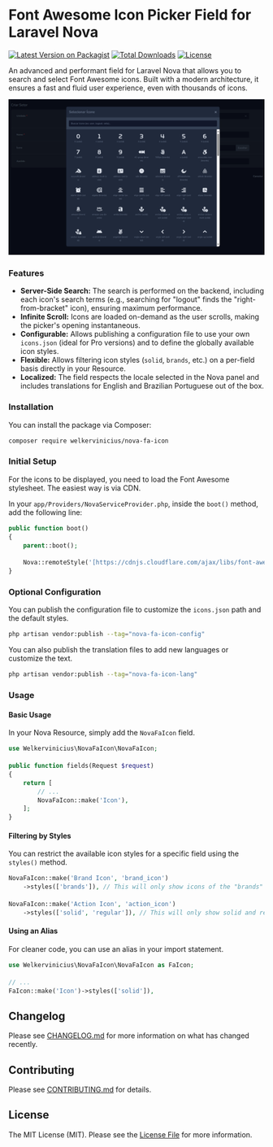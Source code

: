 # Font Awesome Icon Picker Field for Laravel Nova

[![Latest Version on Packagist](https://img.shields.io/packagist/v/welkervinicius/nova-fa-icon.svg?style=flat-square)](https://packagist.org/packages/welkervinicius/nova-fa-icon)
[![Total Downloads](https://img.shields.io/packagist/dt/welkervinicius/nova-fa-icon.svg?style=flat-square)](https://packagist.org/packages/welkervinicius/nova-fa-icon)
[![License](https://img.shields.io/packagist/l/welkervinicius/nova-fa-icon.svg?style=flat-square)](https://github.com/welkervinicius/nova-fa-icon/blob/main/LICENSE.md)

An advanced and performant field for Laravel Nova that allows you to search and select Font Awesome icons. Built with a modern architecture, it ensures a fast and fluid user experience, even with thousands of icons.

![Nova FA Icon Picker Screenshot](https://raw.githubusercontent.com/welkervinicius/nova-fa-icon/main/docs/select-screenshot.png)

### Features

-   **Server-Side Search:** The search is performed on the backend, including each icon's search terms (e.g., searching for "logout" finds the "right-from-bracket" icon), ensuring maximum performance.
-   **Infinite Scroll:** Icons are loaded on-demand as the user scrolls, making the picker's opening instantaneous.
-   **Configurable:** Allows publishing a configuration file to use your own `icons.json` (ideal for Pro versions) and to define the globally available icon styles.
-   **Flexible:** Allows filtering icon styles (`solid`, `brands`, etc.) on a per-field basis directly in your Resource.
-   **Localized:** The field respects the locale selected in the Nova panel and includes translations for English and Brazilian Portuguese out of the box.

### Installation

You can install the package via Composer:

```bash
composer require welkervinicius/nova-fa-icon
```

### Initial Setup

For the icons to be displayed, you need to load the Font Awesome stylesheet. The easiest way is via CDN.

In your `app/Providers/NovaServiceProvider.php`, inside the `boot()` method, add the following line:

```php
public function boot()
{
    parent::boot();

    Nova::remoteStyle('[https://cdnjs.cloudflare.com/ajax/libs/font-awesome/6.5.2/css/all.min.css](https://cdnjs.cloudflare.com/ajax/libs/font-awesome/6.5.2/css/all.min.css)');
}
```

### Optional Configuration

You can publish the configuration file to customize the `icons.json` path and the default styles.

```bash
php artisan vendor:publish --tag="nova-fa-icon-config"
```

You can also publish the translation files to add new languages or customize the text.

```bash
php artisan vendor:publish --tag="nova-fa-icon-lang"
```

### Usage

#### Basic Usage

In your Nova Resource, simply add the `NovaFaIcon` field.

```php
use Welkervinicius\NovaFaIcon\NovaFaIcon;

public function fields(Request $request)
{
    return [
        // ...
        NovaFaIcon::make('Icon'),
    ];
}
```

#### Filtering by Styles

You can restrict the available icon styles for a specific field using the `styles()` method.

```php
NovaFaIcon::make('Brand Icon', 'brand_icon')
    ->styles(['brands']), // This will only show icons of the "brands" style.

NovaFaIcon::make('Action Icon', 'action_icon')
    ->styles(['solid', 'regular']), // This will only show solid and regular icons.
```

#### Using an Alias

For cleaner code, you can use an alias in your import statement.

```php
use Welkervinicius\NovaFaIcon\NovaFaIcon as FaIcon;

// ...
FaIcon::make('Icon')->styles(['solid']),
```

## Changelog

Please see [CHANGELOG.md](CHANGELOG.md) for more information on what has changed recently.

## Contributing

Please see [CONTRIBUTING.md](CONTRIBUTING.md) for details.

## License

The MIT License (MIT). Please see the [License File](LICENSE.md) for more information.

